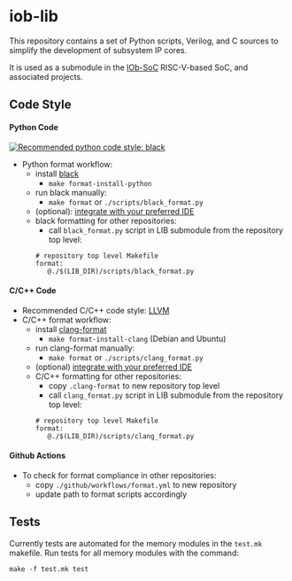 # iob-lib
This repository contains a set of Python scripts, Verilog, and C sources to
simplify the development of subsystem IP cores.

It is used as a submodule in the [IOb-SoC](https://github.com/IObundle/iob-soc)
RISC-V-based SoC, and associated projects.

## Code Style
#### Python Code
[![Recommended python code style:
black](https://img.shields.io/badge/code%20style-black-000000.svg)](https://github.com/psf/black)
- Python format workflow:
    - install [black](https://black.readthedocs.io/en/stable/)
        - `make format-install-python`
    - run black manually:
        - `make format` or `./scripts/black_format.py`
    - (optional): [integrate with your preferred
      IDE](https://black.readthedocs.io/en/stable/integrations/editors.html)
    - black formatting for other repositories:
        - call `black_format.py` script in LIB submodule from the repository
          top level:
        ```make
        # repository top level Makefile
        format:
           @./$(LIB_DIR)/scripts/black_format.py
        ```
#### C/C++ Code
- Recommended C/C++ code style: [LLVM](https://llvm.org/docs/CodingStandards.html)
- C/C++ format workflow:
    - install [clang-format](https://black.readthedocs.io/en/stable/)
        - `make format-install-clang` (Debian and Ubuntu)
    - run clang-format manually:
        - `make format` or `./scripts/clang_format.py`
    - (optional) [integrate with your preferred
      IDE](https://clang.llvm.org/docs/ClangFormat.html#vim-integration)
    - C/C++ formatting for other repositories:
        - copy `.clang-format` to new repository top level
        - call `clang_format.py` script in LIB submodule from the repository
          top level:
        ```make
        # repository top level Makefile
        format:
           @./$(LIB_DIR)/scripts/clang_format.py
        ```
#### Github Actions
- To check for format compliance in other repositories:
    - copy `./github/workflows/format.yml` to new repository
    - update path to format scripts accordingly

## Tests
Currently tests are automated for the memory modules in the `test.mk` makefile.
Run tests for all memory modules with the command: 
```
make -f test.mk test
```
